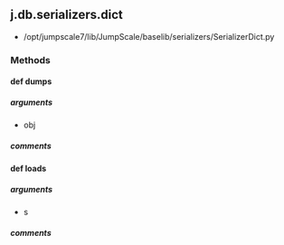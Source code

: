 ## j.db.serializers.dict

- /opt/jumpscale7/lib/JumpScale/baselib/serializers/SerializerDict.py

### Methods

#### def dumps 
##### arguments

- obj

##### comments

#### def loads 
##### arguments

- s

##### comments

